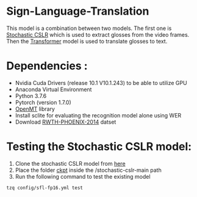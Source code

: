 # Sign-Language-Translation
This model is a combination between two models. The first one is [Stochastic CSLR](https://github.com/zheniu/stochastic-cslr) which is used to extract glosses from the video frames. Then the [Transformer](https://github.com/kayoyin/transformer-slt) model is used to translate glosses to text.
# Dependencies : 
* Nvidia Cuda Drivers (release 10.1 V10.1.243) to be able to utilize GPU
* Anaconda Virtual Environment
* Python 3.7.6
* Pytorch (version 1.7.0)
* [OpenMT](https://github.com/OpenNMT/OpenNMT-py) library
* Install sclite for evaluating the recognition model alone using WER
* Download [RWTH-PHOENIX-2014](https://www-i6.informatik.rwth-aachen.de/~koller/RWTH-PHOENIX/) datset
# Testing the Stochastic CSLR model:
1. Clone the stochastic CSLR model from [here](https://github.com/zheniu/stochastic-cslr)
2. Place the folder [ckpt]() inside the /stochastic-cslr-main path
3. Run the following command to test the existing model
```
tzq config/sfl-fp16.yml test
```
